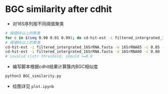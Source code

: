 # BGC similarity after cdhit

- 对16S序列按不同阈值聚类

```bash
# 阈值90以上的聚类
for c in $(seq 0.90 0.01 0.99); do cd-hit-est -i filtered_intergrated_16SrRNA.fasta -o 16SrRNA${c#0.} -c $c -n 9; done
# 阈值90以上的聚类
cd-hit-est -i filtered_intergrated_16SrRNA.fasta -o 16SrRNA85 -c 0.85 -n 6
cd-hit-est -i filtered_intergrated_16SrRNA.fasta -o 16SrRNA80 -c 0.80 -n 5
# invalid clstr threshold, should >=0.8
```

- 编写脚本根据cdhit结果计算簇内BGC相似度

```bash
python3 BGC_similarity.py
```

- 绘图详见 `plot.ipynb`

